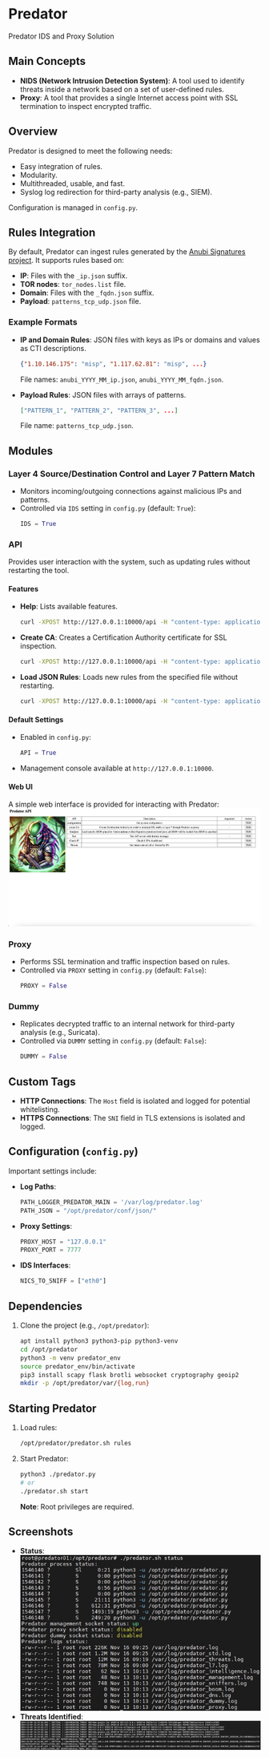 # Predator
Predator IDS and Proxy Solution

## Main Concepts
- **NIDS (Network Intrusion Detection System)**: A tool used to identify threats inside a network based on a set of user-defined rules.
- **Proxy**: A tool that provides a single Internet access point with SSL termination to inspect encrypted traffic.

## Overview
Predator is designed to meet the following needs:
- Easy integration of rules.
- Modularity.
- Multithreaded, usable, and fast.
- Syslog log redirection for third-party analysis (e.g., SIEM).

Configuration is managed in `config.py`.

## Rules Integration
By default, Predator can ingest rules generated by the [Anubi Signatures project](https://github.com/kavat/anubi-signatures). It supports rules based on:
- **IP**: Files with the `_ip.json` suffix.
- **TOR nodes**: `tor_nodes.list` file.
- **Domain**: Files with the `_fqdn.json` suffix.
- **Payload**: `patterns_tcp_udp.json` file.

### Example Formats
- **IP and Domain Rules**: JSON files with keys as IPs or domains and values as CTI descriptions.
  ```json
  {"1.10.146.175": "misp", "1.117.62.81": "misp", ...}
  ```
  File names: `anubi_YYYY_MM_ip.json`, `anubi_YYYY_MM_fqdn.json`.

- **Payload Rules**: JSON files with arrays of patterns.
  ```json
  ["PATTERN_1", "PATTERN_2", "PATTERN_3", ...]
  ```
  File name: `patterns_tcp_udp.json`.

## Modules
### Layer 4 Source/Destination Control and Layer 7 Pattern Match
- Monitors incoming/outgoing connections against malicious IPs and patterns.
- Controlled via `IDS` setting in `config.py` (default: `True`):
  ```python
  IDS = True
  ```

### API
Provides user interaction with the system, such as updating rules without restarting the tool.
#### Features
- **Help**: Lists available features.
  ```bash
  curl -XPOST http://127.0.0.1:10000/api -H "content-type: application/json" -d '{"func":"help"}'
  ```

- **Create CA**: Creates a Certification Authority certificate for SSL inspection.
  ```bash
  curl -XPOST http://127.0.0.1:10000/api -H "content-type: application/json" -d '{"func":"createca"}'
  ```

- **Load JSON Rules**: Loads new rules from the specified file without restarting.
  ```bash
  curl -XPOST http://127.0.0.1:10000/api -H "content-type: application/json" -d '{"func":"loadjson","file_json":"test.json"}'
  ```

#### Default Settings
- Enabled in `config.py`:
  ```python
  API = True
  ```
- Management console available at `http://127.0.0.1:10000`.

#### Web UI
A simple web interface is provided for interacting with Predator:
![Predator WebUI](screenshots/api.png)

### Proxy
- Performs SSL termination and traffic inspection based on rules.
- Controlled via `PROXY` setting in `config.py` (default: `False`):
  ```python
  PROXY = False
  ```

### Dummy
- Replicates decrypted traffic to an internal network for third-party analysis (e.g., Suricata).
- Controlled via `DUMMY` setting in `config.py` (default: `False`):
  ```python
  DUMMY = False
  ```

## Custom Tags
- **HTTP Connections**: The `Host` field is isolated and logged for potential whitelisting.
- **HTTPS Connections**: The `SNI` field in TLS extensions is isolated and logged.

## Configuration (`config.py`)
Important settings include:
- **Log Paths**:
  ```python
  PATH_LOGGER_PREDATOR_MAIN = '/var/log/predator.log'
  PATH_JSON = "/opt/predator/conf/json/"
  ```
- **Proxy Settings**:
  ```python
  PROXY_HOST = "127.0.0.1"
  PROXY_PORT = 7777
  ```
- **IDS Interfaces**:
  ```python
  NICS_TO_SNIFF = ["eth0"]
  ```

## Dependencies
1. Clone the project (e.g., `/opt/predator`):
   ```bash
   apt install python3 python3-pip python3-venv
   cd /opt/predator
   python3 -m venv predator_env
   source predator_env/bin/activate
   pip3 install scapy flask brotli websocket cryptography geoip2
   mkdir -p /opt/predator/var/{log,run}
   ```

## Starting Predator
1. Load rules:
   ```bash
   /opt/predator/predator.sh rules
   ```
2. Start Predator:
   ```bash
   python3 ./predator.py
   # or
   ./predator.sh start
   ```
   **Note**: Root privileges are required.

## Screenshots
- **Status**:
  ![Status](screenshots/status.png)
- **Threats Identified**:
  ![Threats](screenshots/threats.png)
